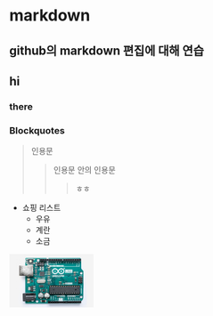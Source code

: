 # markdown
## github의 markdown 편집에 대해 연습
## hi
### there

### Blockquotes

> 인용문
>> 인용문 안의 인용문
>>>  ㅎㅎ

* 쇼핑 리스트
  * 우유
  * 계란
  * 소금
  
<img src="./a000066_featured_4.jpg" width="30%">
  
